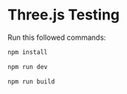 # Three.js Testing

Run this followed commands:

```bash
npm install

npm run dev

npm run build
```
